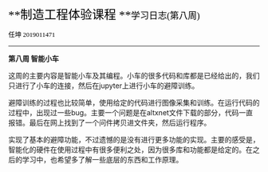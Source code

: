 <font face="黑体" size="5" color="black">**制造工程体验课程 **</font><font face="楷体" size="4" color="black">学习日志(第八周)</font>

<font face="楷体" size="2" color="black">任坤 2019011471</font> 

___________________________________________________________________

**第八周  智能小车**

这周的主要内容是智能小车及其编程。小车的很多代码和库都是已经给出的，我们只进行了小车的连接，然后在jupyter上进行小车的避障训练。

避障训练的过程也比较简单，使用给定的代码进行图像采集和训练。在运行代码的过程中，出现过一些bug。主要一个问题是在altxnet文件下载的部分，代码一直报错。最后在网上找到了一个问件拷贝进文件夹，然后运行程序。

实现了基本的避障功能，不过遗憾的是没有进行更多功能的实现。主要的感受是，智能化的硬件在使用过程中有很多便利之处，因为很多库和功能都是给定的。在之后的学习中，也希望多了解一些底层的东西和工作原理。